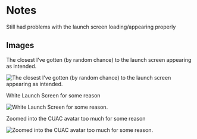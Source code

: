 # Notes
Still had problems with the launch screen loading/appearing properly

## Images
The closest I've gotten (by random chance) to the launch screen appearing as intended.

![The closest I've gotten (by random chance) to the launch screen appearing as intended.](Gif1.gif "Gif1")

White Launch Screen for some reason

![White Launch Screen for some reason.](Gif2.gif "Gif2")

Zoomed into the CUAC avatar too much for some reason

![Zoomed into the CUAC avatar too much for some reason.](Gif3.gif "Gif3")
